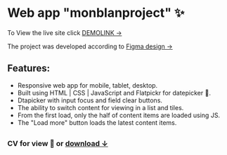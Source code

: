 # Web app "monblanproject" ✨

To View the live site click [DEMOLINK &rarr;](https://vladislav-burhovetskiy.github.io/monblanproject/)

The project was developed according to [Figma design &rarr;](https://www.figma.com/design/MwGYHQfDaytsvUW7ivCNMY/Markup-test?node-id=0-1)

## Features:

- Responsive web app for mobile, tablet, desktop.
- Built using HTML | CSS | JavaScript and Flatpickr for datepicker 🔨.
- Dtapicker with input focus and field clear buttons.
- The ability to switch content for viewing in a list and tiles.
- From the first load, only the half of content items are loaded using JS.
- The "Load more" button loads the latest content items.

##

### CV for view 👀 or [download &#8595;](https://drive.google.com/file/d/1aog5p7Iqp-tLbULXG7VAUnQzEyfSsWp_/view?usp=share_link)
